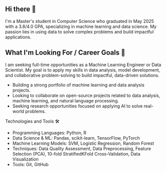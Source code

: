 ## Hi there 👋

I'm a Master's student in Computer Science who graduated in May 2025 with a 3.8/4.0 GPA, specializing in machine learning and data science. My passion lies in using data to solve complex problems and build impactful applications.

## What I'm Looking For / Career Goals 🚀
I am seeking full-time opportunities as a Machine Learning Engineer or Data Scientist. My goal is to apply my skills in data analysis, model development, and collaborative problem-solving to build impactful, data-driven solutions.

- Building a strong portfolio of machine learning and data analysis projects.
- Looking to collaborate on open-source projects related to data analysis, machine learning, and natural language processing.
- Seeking research opportunities focused on applying AI to solve real-world problems.

Technologies and Tools 🛠️
- Programming Languages: Python, R
- Data Science & ML: Pandas, scikit-learn, TensorFlow, PyTorch
- Machine Learning Models: SVM, Logistic Regression, Random Forest
- Techniques: Data Quality Assessment, Data Preprocessing, Feature Selection (PCA), 10-fold StratifiedKFold Cross-Validation, Data Visualization
- Tools: Git, GitHub




